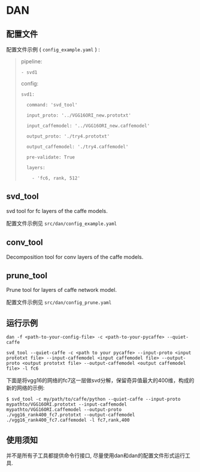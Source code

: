 DAN
================

配置文件
----------------

配置文件示例 ( `config_example.yaml` ) :

>   pipeline:
>
>     - svd1
>
>   config:
>
>     svd1:
>
>       command: 'svd_tool'
>
>       input_proto: '../VGG16ORI_new.prototxt'
>
>       input_caffemodel: '../VGG16ORI_new.caffemodel'
>
>       output_proto: './try4.prototxt'
>
>       output_caffemodel: './try4.caffemodel'
>
>       pre-validate: True
>
>       layers:
>
>         - 'fc6, rank, 512'
>


svd_tool
----------------
svd tool for fc layers of the caffe models.

配置文件示例见 `src/dan/config_example.yaml`

conv_tool
----------------
Decomposition tool for conv layers of the caffe models.


prune_tool
----------------
Prune tool for layers of caffe network model.

配置文件示例见 `src/dan/config_prune.yaml`


运行示例
----------------

`dan -f <path-to-your-config-file> -c <path-to-your-pycaffe> --quiet-caffe`

`svd_tool --quiet-caffe -c <path to your pycaffe> --input-proto <input prototxt file> --input-caffemodel <input caffemodel file> --output-proto <output prototxt file> --output-caffemodel <output caffemodel file> -l fc6`


下面是将vgg16的网络的fc7这一层做svd分解，保留奇异值最大的400维，构成的新的网络的示例: 


    $ svd_tool -c my/path/to/caffe/python --quiet-caffe --input-proto mypathto/VGG16ORI.prototxt --input-caffemodel mypathto/VGG16ORI.caffemodel --output-proto ./vgg16_rank400_fc7.prototxt --output-caffemodel ./vgg16_rank400_fc7.caffemodel -l fc7,rank,400


使用须知
----------------

并不是所有子工具都提供命令行接口, 尽量使用dan和dan的配置文件形式运行工具.